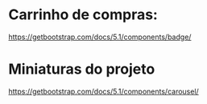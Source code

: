 # Carrinho de compras:
https://getbootstrap.com/docs/5.1/components/badge/

# Miniaturas do projeto
https://getbootstrap.com/docs/5.1/components/carousel/